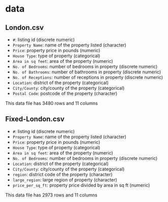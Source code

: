 # data

## London.csv

- `#`: listing id (discrete numeric)
- `Property Name`: name of the property listed (character)
- `Price`: property price in pounds (numeric)
- `House Type`: type of property (categorical)
- `Area in sq feet`: area of the property (numeric)
- `No. of Bedrooms`: number of bedrooms in property (discrete numeric)
- `No. of Bathrooms`: number of bathrooms in property (discrete numeric)
- `No. of Receptions`: number of receptions in property (discrete numeric)
- `Location`: district of the property (categorical)
- `City/County`: city/county of the property (categorical)
- `Postal Code`: postcode of the property (character)

This data file has 3480 rows and 11 columns

## Fixed-London.csv

- `#`: listing id (discrete numeric)
- `Property Name`: name of the property listed (character)
- `Price`: property price in pounds (numeric)
- `House Type`: type of property (categorical)
- `Area in sq feet`: area of the property (numeric)
- `No. of Bedrooms`: number of bedrooms in property (discrete numeric)
- `Location`: district of the property (categorical)
- `City/County`: city/county of the property (categorical)
- `region`: district code of the property (character)
- `large_region`: large region of property (character)
- `price_per_sq_ft`: property price divided by area in sq ft (numeric)

This data file has 2973 rows and 11 columns
